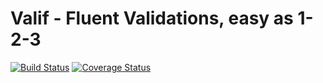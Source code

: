 # Valif - Fluent Validations, easy as 1-2-3

[![Build Status](https://travis-ci.org/shirbr510/valif.svg?branch=master)](https://travis-ci.org/shirbr510/valif)
[![Coverage Status](https://coveralls.io/repos/github/shirbr510/valif/badge.svg)](https://coveralls.io/github/shirbr510/valif)
